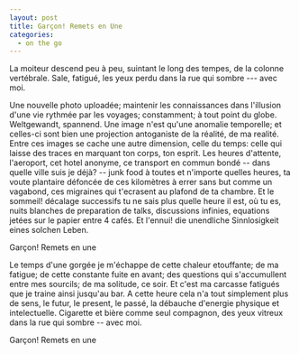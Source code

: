 ```yaml
---
layout: post
title: Garçon! Remets en Une
categories:
  - on the go
---
```

La moiteur descend peu à peu, suintant le long des tempes, de la colonne vertébrale.
Sale, fatigué, les yeux perdu dans la rue qui sombre --- avec moi.

Une nouvelle photo uploadée; maintenir les connaissances dans l'illusion d'une vie rythmée par les voyages; constamment; à tout point du globe.
Weltgewandt, spannend.
Une image n'est qu'une anomalie temporelle; et celles-ci sont bien une projection antoganiste de la réalité, de ma realité.
Entre ces images se cache une autre dimension, celle du temps: celle qui laisse des traces en marquant ton corps, ton esprit.
Les heures d'attente, l'aeroport, cet hotel anonyme, ce transport en commun bondé -- dans quelle ville suis je déjà? -- junk food à toutes et n'importe quelles heures, ta voute plantaire défoncée de ces kilomètres à errer sans but comme un vagabond, ces migraines qui t'ecrasent au plafond de ta chambre.
Et le sommeil! décalage successifs tu ne sais plus quelle heure il est, où tu es, nuits blanches de preparation de talks, discussions infinies, equations jetées sur le papier entre 4 cafés.
Et l'ennui! die unendliche Sinnlosigkeit eines solchen Leben.

Garçon! Remets en une

Le temps d'une gorgée je m'échappe de cette chaleur etouffante; de ma fatigue; de cette constante fuite en avant; des questions qui s'accumullent entre mes sourcils; de ma solitude, ce soir.
Et c'est ma carcasse fatigués que je traine ainsi jusqu'au bar.
A cette heure cela n'a tout simplement plus de sens, le futur, le present, le passé, la débauche d'energie physique et intelectuelle.
Cigarette et bière comme seul compagnon, des yeux vitreux dans la rue qui sombre -- avec moi.

Garçon! Remets en une
